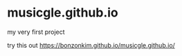 # musicgle.github.io
my very first project

try this out
https://bonzonkim.github.io/musicgle.github.io/
